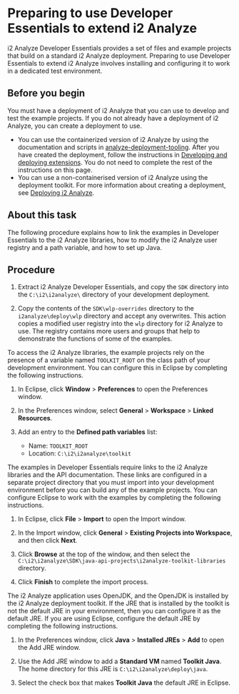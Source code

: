 # Preparing to use Developer Essentials to extend i2 Analyze

i2 Analyze Developer Essentials provides a set of files and example projects that build on a standard i2 Analyze deployment. Preparing to use Developer Essentials to extend i2 Analyze involves installing and configuring it to work in a dedicated test environment.

## Before you begin

You must have a deployment of i2 Analyze that you can use to develop and test the example projects. If you do not already have a deployment of i2 Analyze, you can create a deployment to use.

- You can use the containerized version of i2 Analyze by using the documentation and scripts in [analyze-deployment-tooling](https://i2group.github.io/analyze-deployment-tooling/). After you have created the deployment, follow the instructions in [Developing and deploying extensions](https://i2group.github.io/analyze-deployment-tooling/content/develop_extensions.html). You do not need to complete the rest of the instructions on this page.
- You can use a non-containerised version of i2 Analyze using the deployment toolkit. For more information about creating a deployment, see <a href="https://docs.i2group.com/analyze/analyze_deployment.html" class="xref" title="(Opens in a new tab or window)">Deploying i2 Analyze</a>.

## About this task

The following procedure explains how to link the examples in Developer Essentials to the i2 Analyze libraries, how to modify the i2 Analyze user registry and a path variable, and how to set up Java.

## Procedure

1.  Extract i2 Analyze Developer Essentials, and copy the `SDK` directory into the `C:\i2\i2analyze\` directory of your development deployment.

2.  Copy the contents of the `SDK\wlp-overrides` directory to the `i2analyze\deploy\wlp` directory and accept any overwrites.
    This action copies a modified user registry into the `wlp` directory for i2 Analyze to use. The registry contains more users and groups that help to demonstrate the functions of some of the examples.

To access the i2 Analyze libraries, the example projects rely on the presence of a variable named `TOOLKIT_ROOT` on the class path of your development environment. You can configure this in Eclipse by completing the following instructions.

1.  In Eclipse, click **Window** &gt; **Preferences** to open the Preferences window.

2.  In the Preferences window, select **General** &gt; **Workspace** &gt; **Linked Resources**.

3.  Add an entry to the **Defined path variables** list:
    -   Name: `TOOLKIT_ROOT`
    -   Location: `C:\i2\i2analyze\toolkit`

The examples in Developer Essentials require links to the i2 Analyze libraries and the API documentation. These links are configured in a separate project directory that you must import into your development environment before you can build any of the example projects. You can configure Eclipse to work with the examples by completing the following instructions.

1.  In Eclipse, click **File** &gt; **Import** to open the Import window.

2.  In the Import window, click **General** &gt; **Existing Projects into Workspace**, and then click **Next**.

3.  Click **Browse** at the top of the window, and then select the `C:\i2\i2analyze\SDK\java-api-projects\i2analyze-toolkit-libraries` directory.

4.  Click **Finish** to complete the import process.

The i2 Analyze application uses OpenJDK, and the OpenJDK is installed by the i2 Analyze deployment toolkit. If the JRE that is installed by the toolkit is not the default JRE in your environment, then you can configure it as the default JRE. If you are using Eclipse, configure the default JRE by completing the following instructions.

1.  In the Preferences window, click **Java** &gt; **Installed JREs** &gt; **Add** to open the Add JRE window.

2.  Use the Add JRE window to add a **Standard VM** named **Toolkit Java**. The home directory for this JRE is `C:\i2\i2analyze\deploy\java`.

3.  Select the check box that makes **Toolkit Java** the default JRE in Eclipse.

